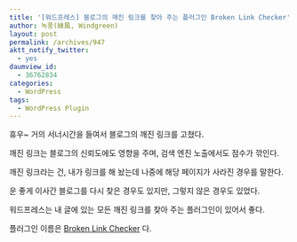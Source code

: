```yaml
---
title: '[워드프레스] 블로그의 깨진 링크를 찾아 주는 플러그인 Broken Link Checker'
author: 녹풍(綠風, Windgreen)
layout: post
permalink: /archives/947
aktt_notify_twitter:
  - yes
daumview_id:
  - 36762834
categories:
  - WordPress
tags:
  - WordPress Plugin
---
```

휴우~ 거의 서너시간을 들여서 블로그의 깨진 링크를 고쳤다.

깨진 링크는 블로그의 신뢰도에도 영향을 주며, 검색 엔진 노출에서도 점수가 깎인다.

깨진 링크라는 건, 내가 링크를 해 놨는데 나중에 해당 페이지가 사라진 경우를 말한다.

운 좋게 이사간 블로그를 다시 찾은 경우도 있지만, 그렇지 않은 경우도 있었다.

워드프레스는 내 글에 있는 모든 깨진 링크를 찾아 주는 플러그인이 있어서 좋다.

플러그인 이름은 <a href="http://w-shadow.com/blog/2007/08/05/broken-link-checker-for-wordpress/" target="_blank">Broken Link Checker</a> 다.

&nbsp;